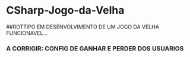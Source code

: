 # CSharp-Jogo-da-Velha
##ROTTIPO EM DESENVOLVIMENTO DE UM JOGO DA VELHA FUNCIONAVEL...
### A CORRIGIR: CONFIG DE GANHAR E PERDER DOS USUARIOS
